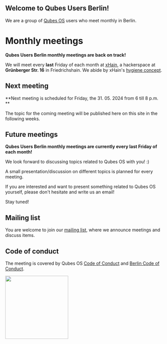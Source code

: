 ## Welcome to Qubes Users Berlin!

We are a group of [Qubes OS](https://www.qubes-os.org) users who meet monthly in Berlin. 

# Monthly meetings

**Qubes Users Berlin monthly meetings are back on track!**

We will meet every **last** Friday of each month at [xHain](https://x-hain.de/de/participate/#content), a hackerspace at **Grünberger Str. 16** in Friedrichshain. We abide by xHain's [hygiene concept](https://wiki.x-hain.de/de/xHain/hygiene-konzept).



## Next meeting

**Next meeting is scheduled for Friday, the 31. 05. 2024 from 6 till 8 p.m. **

The topic for the coming meeting will be published here on this site in the following weeks.


## Future meetings

**Qubes Users Berlin monthly meetings are currently every last Friday of each month!**

We look forward to discussing topics related to Qubes OS with you! :) 

A small presentation/discussion on different topics is planned for every meeting. 

If you are interested and want to present something related to Qubes OS yourself,
please don't hesitate and write us an email! 

Stay tuned! 

## Mailing list

You are welcome to join our [mailing list](https://www.autistici.org/mailman/listinfo/qub), where we announce meetings and discuss items.

## Code of conduct

The meeting is covered by Qubes OS [Code of Conduct](https://qubes-os.org/code-of-conduct) and [Berlin Code of Conduct](https://berlincodeofconduct.org/). 

<img src="https://github.com/QubesOS/qubes-attachment/raw/master/icons/qubes-community-event/qubes-community-event.png" align="center" width="200">
